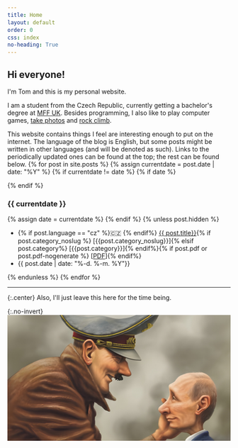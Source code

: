 ```yaml
---
title: Home
layout: default
order: 0
css: index
no-heading: True
---
```


## Hi everyone!

I'm Tom and this is my personal website.

I am a student from the Czech Republic, currently getting a bachelor's degree at [MFF UK](https://www.mff.cuni.cz/en).
Besides programming, I also like to play computer games, [take photos](/photos/) and [rock climb](climbing/).

This website contains things I feel are interesting enough to put on the internet.
The language of the blog is English, but some posts might be written in other languages (and will be denoted as such).
Links to the periodically updated ones can be found at the top; the rest can be found below.
{% for post in site.posts %}
{% assign currentdate = post.date | date: "%Y" %}
{% if currentdate != date %}
{% if date %}
<div class="spacer"></div>
{% endif %}

### {{ currentdate }}
{% assign date = currentdate %} 
{% endif %}
{% unless post.hidden %}
<ul class="hfill">
	<li>{% if post.language == "cz" %}🇨🇿 {% endif%} <a href="{{ post.url }}">{{ post.title}}</a>{% if post.category_noslug %} [{{post.category_noslug}}]{% elsif post.category%} [{{post.category}}]{% endif%}{% if post.pdf or post.pdf-nogenerate %} [<a href="/assets/{{post.url | split: "/" | last}}.pdf">PDF</a>]{% endif%}</li>
	<li>{{ post.date  | date: "%-d. %-m. %Y"}}</li>
</ul>
{% endunless %}
{% endfor %}

<div class="spacer"></div>

---

{:.center}
Also, I'll just leave this here for the time being.

{:.no-invert}
![](assets/putin.jpg)

